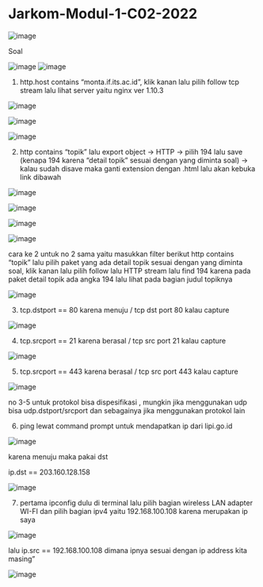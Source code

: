 # Jarkom-Modul-1-C02-2022

![image](https://user-images.githubusercontent.com/100665785/191976982-ed21a6f0-fb03-424a-89ce-4874f7d75f73.png)

Soal


![image](https://user-images.githubusercontent.com/100665785/191977249-e17bb0cb-21f9-4a54-b4e8-0a3a24730051.png)
![image](https://user-images.githubusercontent.com/100665785/191977301-0444f67c-6591-42cf-86ea-b01558cf5815.png)


1. http.host contains “monta.if.its.ac.id”, klik kanan lalu pilih follow tcp stream lalu lihat server yaitu nginx ver 1.10.3

![image](https://user-images.githubusercontent.com/100665785/191973239-8ae985cb-6532-4d91-a191-2a6dd584d17b.png)

![image](https://user-images.githubusercontent.com/100665785/191976527-4dba80d4-5621-41b1-8cd4-516f7761d976.png)

![image](https://user-images.githubusercontent.com/100665785/191976569-f735789d-001a-4f9e-8c5f-b6f78c6fb178.png)

2. http contains “topik” lalu export object → HTTP  → pilih 194 lalu save (kenapa 194 karena “detail topik” sesuai dengan yang diminta soal) → kalau sudah disave maka ganti extension dengan .html lalu akan kebuka link dibawah

![image](https://user-images.githubusercontent.com/100665785/191977544-077cdfde-f404-488c-aae1-4e6230c97313.png)

![image](https://user-images.githubusercontent.com/100665785/191977593-0cf119a9-78ee-4630-a4c8-b276fd2afea2.png)

![image](https://user-images.githubusercontent.com/100665785/191977629-dd58c0dc-b261-4556-9d07-31c3c277be96.png)

![image](https://user-images.githubusercontent.com/100665785/191977695-66568ed1-065a-4589-b7a9-efddb2d33c44.png)

cara ke 2 untuk no 2 sama yaitu masukkan filter berikut http contains “topik” lalu pilih paket yang ada detail topik sesuai dengan yang diminta soal, klik kanan lalu pilih
follow lalu HTTP stream lalu find 194 karena pada paket detail topik ada angka 194 lalu lihat pada bagian judul topiknya

![image](https://user-images.githubusercontent.com/100665785/191978402-9461e2ee-a4ce-44c8-9774-d00d1fd50a2a.png)

3. tcp.dstport == 80 karena menuju / tcp dst port 80 kalau capture

![image](https://user-images.githubusercontent.com/100665785/191979231-c23e906b-a632-4f7f-ad29-4461d919decc.png)

4. tcp.srcport == 21 karena berasal / tcp src port 21 kalau capture

![image](https://user-images.githubusercontent.com/100665785/191978709-8e78c8f6-528b-45c0-8427-fe64a3458796.png)

5. tcp.srcport == 443 karena berasal / tcp src port 443 kalau capture

![image](https://user-images.githubusercontent.com/100665785/191978848-eba2c9bf-6065-4212-8f55-500fa2005e48.png)

no 3-5 untuk protokol bisa dispesifikasi , mungkin jika menggunakan udp bisa udp.dstport/srcport dan sebagainya jika menggunakan protokol lain

6. ping lewat command prompt untuk mendapatkan ip dari lipi.go.id

![image](https://user-images.githubusercontent.com/100665785/191979037-2f41fb5b-7180-4b9e-baf6-5ae8b7e69bca.png)

karena menuju maka pakai dst

ip.dst == 203.160.128.158

![image](https://user-images.githubusercontent.com/100665785/191979337-80570ff1-4914-4969-8a33-efb50527669c.png)

7. pertama ipconfig dulu di terminal lalu pilih bagian wireless LAN adapter WI-FI dan pilih bagian ipv4 yaitu 192.168.100.108 karena merupakan ip saya

![image](https://user-images.githubusercontent.com/100665785/191979443-e4ff1df2-7d3f-4a00-afa3-14509d912f0e.png)

lalu ip.src == 192.168.100.108 dimana ipnya sesuai dengan ip address kita masing”

![image](https://user-images.githubusercontent.com/100665785/191979556-51c568cd-c9be-4a67-a39c-e9e953a8571c.png)




